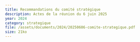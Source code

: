 ```yaml
---
title: Recommandations du comité stratégique
description: Actes de la réunion du 6 juin 2025
year: 2024
category: strategique
file: /assets/documents/2024/20250606-comite-strategique.pdf
size: 21ko
---
```

